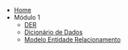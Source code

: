 - [Home](/)
- Módulo 1
  - [DER](./modulo_01/der.md)
  - [Dicionário de Dados](./modulo_01/dicionarioDeDados.md)  
  - [Modelo Entidade Relacionamento](./modulo_01/modeloEntidadeRelacionamento.md)
